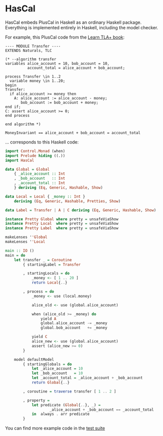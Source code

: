 # HasCal

HasCal embeds PlusCal in Haskell as an ordinary Haskell package.  Everything is
implemented entirely in Haskell, including the model checker.

For example, this PlusCal code from the
[Learn TLA+ book](https://learntla.com/introduction/example/):

```
---- MODULE Transfer ----
EXTENDS Naturals, TLC

(* --algorithm transfer
variables alice_account = 10, bob_account = 10,
          account_total = alice_account + bob_account;

process Transfer \in 1..2
  variable money \in 1..20;
begin
Transfer:
  if alice_account >= money then
    A: alice_account := alice_account - money;
       bob_account := bob_account + money;
end if;
C: assert alice_account >= 0;
end process

end algorithm *)

MoneyInvariant == alice_account + bob_account = account_total
```

… corresponds to this Haskell code:

```haskell
import Control.Monad (when)
import Prelude hiding ((.))
import HasCal

data Global = Global
    { _alice_account :: Int
    , _bob_account   :: Int
    , _account_total :: Int
    } deriving (Eq, Generic, Hashable, Show)

data Local = Local { _money :: Int }
    deriving (Eq, Generic, Hashable, Pretties, Show)

data Label = Transfer | A | C deriving (Eq, Generic, Hashable, Show)

instance Pretty Global where pretty = unsafeViaShow
instance Pretty Local  where pretty = unsafeViaShow
instance Pretty Label  where pretty = unsafeViaShow

makeLenses ''Global
makeLenses ''Local

main :: IO ()
main = do
    let transfer _ = Coroutine
        { startingLabel = Transfer

        , startingLocals = do
            _money <- [ 1 .. 20 ]
            return Local{..}

        , process = do
            _money <- use (local.money)

            alice_old <- use (global.alice_account)

            when (alice_old >= _money) do
                yield A
                global.alice_account -= _money
                global.bob_account   += _money

            yield C
            alice_new <- use (global.alice_account)
            assert (alice_new >= 0)
        }

    model defaultModel
        { startingGlobals = do
            let _alice_account = 10
            let _bob_account   = 10
            let _account_total = _alice_account + _bob_account
            return Global{..}

        , coroutine = traverse transfer [ 1 .. 2 ]

        , property =
            let predicate (Global{..}, _) =
                    _alice_account + _bob_account == _account_total
            in  always . arr predicate
        }
```

You can find more example code in the [test suite](./tasty/HasCal/Test)
